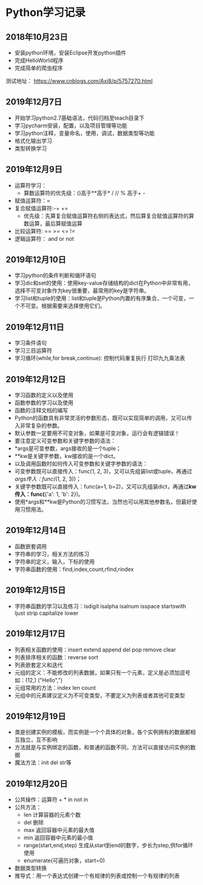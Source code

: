 # Python学习记录

## 2018年10月23日
- 安装python环境，安装Eclipse开发python插件
- 完成HelloWorld程序
- 完成简单的爬虫程序

测试地址： https://www.cnblogs.com/Axi8/p/5757270.html

## 2019年12月7日
- 开始学习python2.7基础语法，代码归档至teach目录下
- 学习pycharm安装，配置，以及项目管理等功能
- 学习python注释，变量命名，使用，调试，数据类型等功能
- 格式化输出学习
- 类型转换学习

## 2019年12月9日
- 运算符学习：
    - 算数运算符的优先级：()高于**高于* / // % 高于+ -
- 赋值运算符：=
- 复合赋值运算符:-+ +=
    - 优先级：先算复合赋值运算符右侧的表达式，然后算复合赋值运算符的算数运算，最后算赋值运算
- 比较运算符: == >=  <= !=
- 逻辑运算符： and or not

## 2019年12月10日
- 学习python的条件判断和循环语句
- 学习dic和set的使用：使用key-value存储结构的dict在Python中非常有用，选择不可变对象作为key很重要，最常用的key是字符串。
- 学习list和tuple的使用：list和tuple是Python内置的有序集合，一个可变，一个不可变。根据需要来选择使用它们。

## 2019年12月11日
- 学习条件语句
- 学习三目运算符
- 学习循环(while,for break,continue): 控制代码重复执行 打印九九乘法表

## 2019年12月12日
- 学习函数的定义以及使用
- 函数参数的学习以及使用
- 函数的注释文档的编写
- Python的函数具有非常灵活的参数形态，既可以实现简单的调用，又可以传入非常复杂的参数。
- 默认参数一定要用不可变对象，如果是可变对象，运行会有逻辑错误！
- 要注意定义可变参数和关键字参数的语法：
- *args是可变参数，args接收的是一个tuple；
- **kw是关键字参数，kw接收的是一个dict。
- 以及调用函数时如何传入可变参数和关键字参数的语法：
- 可变参数既可以直接传入：func(1, 2, 3)，又可以先组装list或tuple，再通过*args传入：func(*(1, 2, 3))；
- 关键字参数既可以直接传入：func(a=1, b=2)，又可以先组装dict，再通过**kw传入：func(**{'a': 1, 'b': 2})。
- 使用*args和**kw是Python的习惯写法，当然也可以用其他参数名，但最好使用习惯用法。

## 2019年12月14日
- 函数嵌套调用
- 字符串的学习，相关方法的练习
- 字符串的定义，输入，下标的使用
- 字符串函数的使用：find,index,count,rfind,rindex

## 2019年12月15日
- 字符串函数的学习以及练习：isdigit isalpha  isalnum isspace startswith ljust strip capitalize lower

## 2019年12月17日
- 列表相关函数的使用：insert  extend  append del pop remove clear
- 列表排序相关的函数：reverse sort
- 列表嵌套定义和迭代
- 元组的定义：不能修改的列表数据，如果只有一个元素，定义是必须加逗号如：(12,)  ("Hello",")
- 元组常用的方法：index len count
- 元组中的元素建议定义为不可变类型，不要定义为列表或者其他可变类型

## 2019年12月19日
- 类是创建实例的模板，而实例是一个个具体的对象，各个实例拥有的数据都相互独立，互不影响
- 方法就是与实例绑定的函数，和普通的函数不同，方法可以直接访问实例的数据
- 魔法方法：init del str等

## 2019年12月20日
- 公共操作：运算符 + * in not in
- 公共方法：
    - len 计算容器的元素个数
    - del 删除
    - max 返回容器中元素的最大值
    - min 返回容器中元素的最小值
    - range(start,end,step) 生成从start到end的数字，步长为step,供for循环使用
    - enumerate(可遍历对象，start=0)
- 数据类型转换
- 推导式：用一个表达式创建一个有规律的列表或控制一个有规律的列表
